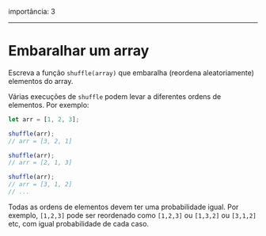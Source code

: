 importância: 3

---

# Embaralhar um array

Escreva a função `shuffle(array)` que embaralha (reordena aleatoriamente) elementos do array.

Várias execuções de `shuffle` podem levar a diferentes ordens de elementos. Por exemplo:

```js
let arr = [1, 2, 3];

shuffle(arr);
// arr = [3, 2, 1]

shuffle(arr);
// arr = [2, 1, 3]

shuffle(arr);
// arr = [3, 1, 2]
// ...
```

Todas as ordens de elementos devem ter uma probabilidade igual. Por exemplo, `[1,2,3]` pode ser reordenado como `[1,2,3]` ou `[1,3,2]` ou `[3,1,2]` etc, com igual probabilidade de cada caso.
